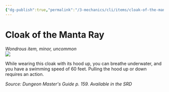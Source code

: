 ```yaml
---
{"dg-publish":true,"permalink":"/3-mechanics/cli/items/cloak-of-the-manta-ray/","tags":["ttrpg-cli/compendium/src/5e/dmg","ttrpg-cli/item/rarity/uncommon","ttrpg-cli/item/tier/minor"],"noteIcon":""}
---
```


# Cloak of the Manta Ray
*Wondrous item, minor, uncommon*  
![](3-Mechanics/CLI/items/img/cloak-of-the-manta-ray.webp#right)


While wearing this cloak with its hood up, you can breathe underwater, and you have a swimming speed of 60 feet. Pulling the hood up or down requires an action.

*Source: Dungeon Master's Guide p. 159. Available in the <span title='Systems Reference Document (5.1)'>SRD</span>*